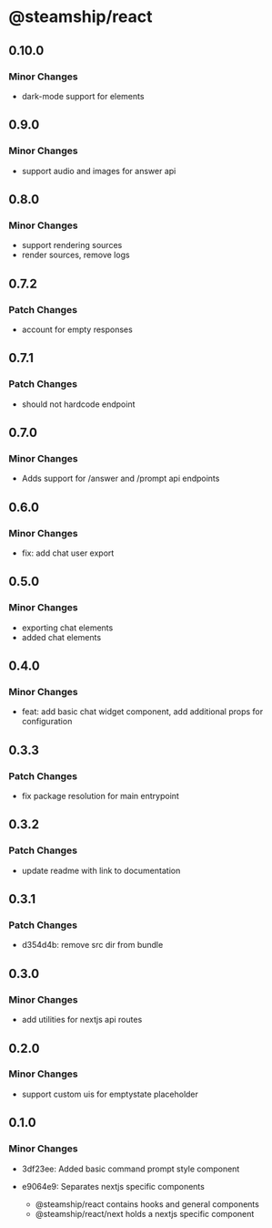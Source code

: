 # @steamship/react

## 0.10.0

### Minor Changes

- dark-mode support for elements

## 0.9.0

### Minor Changes

- support audio and images for answer api

## 0.8.0

### Minor Changes

- support rendering sources
- render sources, remove logs

## 0.7.2

### Patch Changes

- account for empty responses

## 0.7.1

### Patch Changes

- should not hardcode endpoint

## 0.7.0

### Minor Changes

- Adds support for /answer and /prompt api endpoints

## 0.6.0

### Minor Changes

- fix: add chat user export

## 0.5.0

### Minor Changes

- exporting chat elements
- added chat elements

## 0.4.0

### Minor Changes

- feat: add basic chat widget component, add additional props for configuration

## 0.3.3

### Patch Changes

- fix package resolution for main entrypoint

## 0.3.2

### Patch Changes

- update readme with link to documentation

## 0.3.1

### Patch Changes

- d354d4b: remove src dir from bundle

## 0.3.0

### Minor Changes

- add utilities for nextjs api routes

## 0.2.0

### Minor Changes

- support custom uis for emptystate placeholder

## 0.1.0

### Minor Changes

- 3df23ee: Added basic command prompt style component
- e9064e9: Separates nextjs specific components

  - @steamship/react contains hooks and general components
  - @steamship/react/next holds a nextjs specific component

